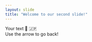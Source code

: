 ```yaml
---
layout: slide
title: "Welcome to our second slide!"
---
```

Your text :japan:  :jp:   
Use the arrow to go back!
